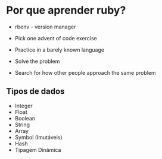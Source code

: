 # Por que aprender ruby?

- rbenv - version manager

- Pick one advent of code exercise
- Practice in a barely known language
- Solve the problem
- Search for how other people approach the same problem

## Tipos de dados

- Integer
- Float
- Boolean
- String
- Array
- Symbol (Imutáveis)
- Hash
- Tipagem Dinâmica
